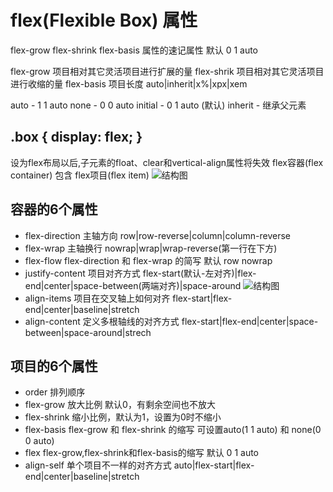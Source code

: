 flex(Flexible Box) 属性
==========
flex-grow flex-shrink flex-basis 属性的速记属性
默认 0 1 auto

flex-grow 项目相对其它灵活项目进行扩展的量
flex-shrik 项目相对其它灵活项目进行收缩的量
flex-basis 项目长度 auto|inherit|x%|xpx|xem

auto - 1 1 auto
none - 0 0 auto
initial - 0 1 auto (默认)
inherit - 继承父元素


.box {
	display: flex;
}
---------------------
设为flex布局以后,子元素的float、clear和vertical-align属性将失效
flex容器(flex container) 包含 flex项目(flex item)
![结构图](http://www.ruanyifeng.com/blogimg/asset/2015/bg2015071004.png)

容器的6个属性
-------------
- flex-direction  主轴方向 row|row-reverse|column|column-reverse
- flex-wrap  主轴换行 nowrap|wrap|wrap-reverse(第一行在下方)
- flex-flow  flex-direction 和 flex-wrap 的简写 默认 row nowrap
- justify-content  项目对齐方式 flex-start(默认-左对齐)|flex-end|center|space-between(两端对齐)|space-around
![结构图](http://www.ruanyifeng.com/blogimg/asset/2015/bg2015071010.png)
- align-items  项目在交叉轴上如何对齐 flex-start|flex-end|center|baseline|stretch
- align-content  定义多根轴线的对齐方式 flex-start|flex-end|center|space-between|space-around|strech

项目的6个属性
-------------
- order  排列顺序
- flex-grow 放大比例 默认0，有剩余空间也不放大
- flex-shrink 缩小比例，默认为1，设置为0时不缩小
- flex-basis flex-grow 和 flex-shrink 的缩写 可设置auto(1 1 auto) 和 none(0 0 auto)
- flex  flex-grow,flex-shrink和flex-basis的缩写 默认 0 1 auto
- align-self  单个项目不一样的对齐方式 auto|flex-start|flex-end|center|baseline|stretch
